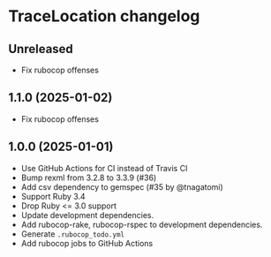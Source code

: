 # TraceLocation changelog

## Unreleased

* Fix rubocop offenses

## 1.1.0 (2025-01-02)

* Fix rubocop offenses

## 1.0.0 (2025-01-01)

* Use GitHub Actions for CI instead of Travis CI
* Bump rexml from 3.2.8 to 3.3.9 (#36)
* Add csv dependency to gemspec (#35 by @tnagatomi)
* Support Ruby 3.4
* Drop Ruby <= 3.0 support
* Update development dependencies.
* Add rubocop-rake, rubocop-rspec to development dependencies.
* Generate `.rubocop_todo.yml`
* Add rubocop jobs to GitHub Actions
